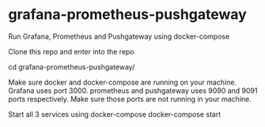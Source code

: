 # grafana-prometheus-pushgateway
Run Grafana, Prometheus and Pushgateway using docker-compose

Clone this repo and enter into the repo

cd grafana-prometheus-pushgateway/

Make sure docker and docker-compose are running on your machine. Grafana uses port 3000. prometheus and pushgateway uses 9090 and 9091 ports respectively. Make sure those ports are not running in your machine.

Start all 3 services using docker-compose
docker-compose start
